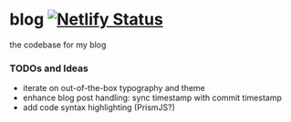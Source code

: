 # blog [![Netlify Status](https://api.netlify.com/api/v1/badges/9b167a06-9b08-470a-8a29-828a370a8066/deploy-status)](https://app.netlify.com/sites/daniel13rady/deploys)
the codebase for my blog

### TODOs and Ideas
- iterate on out-of-the-box typography and theme
- enhance blog post handling: sync timestamp with commit timestamp
- add code syntax highlighting (PrismJS?)
